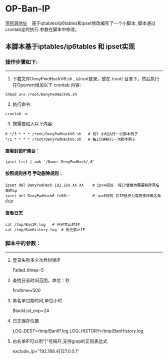# OP-Ban-IP
[项目源地址](https://github.com/vimers01/deny-ssh-password-attack)
&ensp; 基于iptables/ip6tables和ipset修改编写了一个小脚本, 脚本通过crontab定时执行.参数在脚本中修改。
## 本脚本基于iptables/ip6tables 和 ipset实现
### 操作步骤如下:
***

1. 下载文件DenyPwdHackV6.sh , 以root登录，放在 /root/ 目录下。然后执行  在Openwrt增加以下 crontab 内容:
```
chmod u+x /root/DenyPwdHackV6.sh
```

2. 执行命令: 
```
crontab -e
```

3. 按需要贴入以下内容: 
```
0 */3 * * * /root/DenyPwdHackV6.sh   # 每3 小时执行一次脚本例子
*/1 * * * * /root/DenyPwdHackV6.sh   # 每1分钟执行一次脚本例子
```

#### 查看封锁IP集合：
```
ipset list | awk '/Name: DenyPwdHack/,0'
```
#### 按照规则序号 手动删除规则：
```
ipset del DenyPwdHack 192.168.XX.XX    # ipv4规则  将IP替换为需要移除黑名单的ip
ipset del DenyPwdHack6 fe80::          # ipv6规则 将IP替换为需要移除黑名单的ip
```

#### 查看日志
```
cat /tmp/BanIP.log   # 已经禁止的IP
cat /tmp/BanHistory.log  # 历史禁止IP

```


### 脚本中的参数：
***

1. 登录失败多少次后封锁IP

   Failed_times=5

2. 查找日志时间范围，单位：秒
   
   findtime=500

3. 黑名单过期时间,单位小时
 
   BlackList_exp=24

4. 日志保存位置
 
   LOG_DEST=/tmp/BanIP.log
   LOG_HISTORY=/tmp/BanHistory.log

5. 白名单IP可以用"|"号隔开,支持grep的正则表达式
 
   exclude_ip="192.168.4|127.0.0.1"
